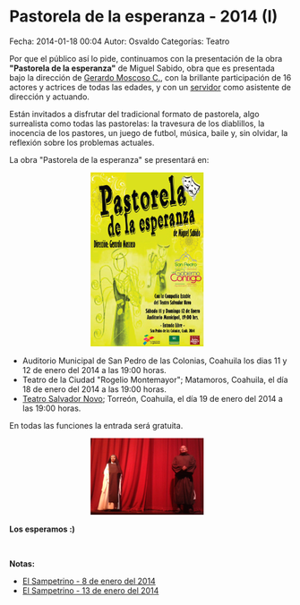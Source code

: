 Pastorela de la esperanza - 2014 (I)
==================================

Fecha: 2014-01-18 00:04
Autor: Osvaldo
Categorías: Teatro

Por que el público así lo pide, continuamos con la presentación de la obra __"Pastorela de la esperanza"__ de Miguel Sabido, obra que es presentada bajo la dirección de [Gerardo Moscoso C.](http://companialagaviota.com/gerardo-moscoso/), con la brillante participación de 16 actores y actrices de todas las edades, y con un [servidor](https://salazarysanchez.github.io/contacto/contacto.html) como asistente de dirección y actuando.

<!-- break -->

Están invitados a disfrutar del tradicional formato de pastorela, algo surrealista como todas las pastorelas: la travesura de los diablillos, la inocencia de los pastores, un juego de futbol, música, baile y, sin olvidar, la reflexión sobre los problemas actuales.

La obra "Pastorela de la esperanza" se presentará en:

<center>
<img class="img-responsive" style="width:40%;height:auto;margin-right:12px;" src="2014-01-18-Pastorela-de-la-esperanza-2014-I/Cartel-Pastorela-Esperanza-San-Pedro-2013.jpg" alt="pastorela" width="425" height="350">
</center>

* Auditorio Municipal de San Pedro de las Colonias, Coahuila los dias 11 y 12 de enero del 2014 a las 19:00 horas.
* Teatro de la Ciudad \"Rogelio Montemayor\"; Matamoros, Coahuila, el día 18 de enero del 2014 a las 19:00 horas.
* [Teatro Salvador Novo](http://www.openstreetmap.org/#map=17/25.53003/-103.45253); Torreón, Coahuila, el día 19 de enero del 2014 a las 19:00 horas.

En todas las funciones la entrada será gratuita.

<center>
<img class="img-responsive" style="width:40%;height:auto;margin-right:12px;" src="2014-01-18-Pastorela-de-la-esperanza-2014-I/esperanza-02.png" alt="narradores" width="525" height="450">
</center>

__Los esperamos :)__

<br />

__Notas:__

* [El Sampetrino - 8 de enero del 2014](http://www.elsampetrino.com/2014/01/invitan-a-sampetrinos-a-disfrutar-de-pastorelas-de-la-esperanza-este-fin-de-semana/)
* [El Sampetrino - 13 de enero del 2014](http://www.elsampetrino.com/2014/01/con-exito-se-presenta-pastorela-de-la-esperanza-en-san-pedro/)

<br />
